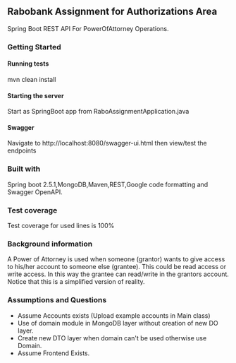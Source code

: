 ## Rabobank Assignment for Authorizations Area

Spring Boot REST API For PowerOfAttorney Operations.

### Getting Started

#### Running tests

mvn clean install

#### Starting the server

Start as SpringBoot app from RaboAssignmentApplication.java

#### Swagger

Navigate to http://localhost:8080/swagger-ui.html then view/test the endpoints

### Built with

Spring boot 2.5.1,MongoDB,Maven,REST,Google code formatting and Swagger OpenAPI.

### Test coverage

Test coverage for used lines is 100%

### Background information

A Power of Attorney is used when someone (grantor) wants to give access to his/her account to
someone else (grantee). This could be read access or write access. In this way the grantee can
read/write in the grantors account. Notice that this is a simplified version of reality.

### Assumptions and Questions

* Assume Accounts exists (Upload example accounts in Main class)
* Use of domain module in MongoDB layer without creation of new DO layer.
* Create new DTO layer when domain can't be used otherwise use Domain.
* Assume Frontend Exists.